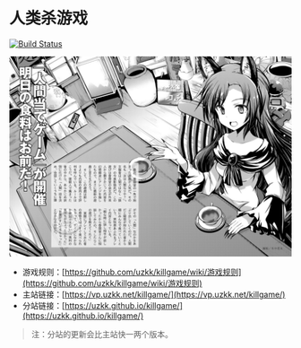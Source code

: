 # 人类杀游戏

[![Build Status](https://travis-ci.org/uzkk/killgame.svg?branch=master)](https://travis-ci.org/uzkk/killgame)

![newspaper](./docs/.vuepress/public/img/newspaper.jpg)

- 游戏规则：[https://github.com/uzkk/killgame/wiki/游戏规则](https://github.com/uzkk/killgame/wiki/游戏规则)
- 主站链接：[https://vp.uzkk.net/killgame/](https://vp.uzkk.net/killgame/)
- 分站链接：[https://uzkk.github.io/killgame/](https://uzkk.github.io/killgame/)

> 注：分站的更新会比主站快一两个版本。
